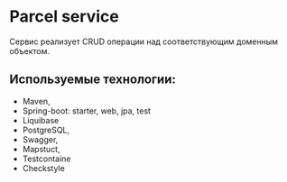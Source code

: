 # Parcel service
Cервис реализует CRUD операции над соответствующим
доменным объектом.
## Используемые технологии:
- Maven,
- Spring-boot: starter, web, jpa, test
- Liquibase
- PostgreSQL,
- Swagger,
- Mapstuct,
- Testcontaine
- Checkstyle
